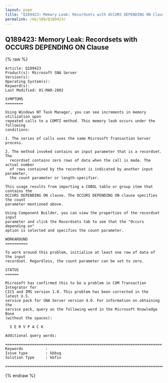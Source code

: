 ```yaml
---
layout: page
title: "Q189423: Memory Leak: Recordsets with OCCURS DEPENDING ON Clause"
permalink: /kb/189/Q189423/
---
```


## Q189423: Memory Leak: Recordsets with OCCURS DEPENDING ON Clause

{% raw %}

	Article: Q189423
	Product(s): Microsoft SNA Server
	Version(s): 
	Operating System(s): 
	Keyword(s): 
	Last Modified: 01-MAR-2002
	
	SYMPTOMS
	========
	
	Using Windows NT Task Manager, you can see increments in memory utilization upon
	repeated calls to a COMTI method. This memory leak occurs under the following
	conditions:
	
	1. The series of calls uses the same Microsoft Transaction Server process.
	
	2. The method invoked contains an input parameter that is a recordset. The
	  recordset contains zero rows of data when the call is made. The actual number
	  of rows contained by the recordset is indicated by another input parameter,
	  the count parameter or length-specifier.
	
	This usage results from importing a COBOL table or group item that contains the
	OCCURS DEPENDING ON clause. The OCCURS DEPENDING ON clause specifies the count
	parameter mentioned above.
	
	Using Component Builder, you can view the properties of the recordset input
	parameter and click the Recordsets tab to see that the "Occurs depending on"
	option is selected and specifies the count parameter.
	
	WORKAROUND
	==========
	
	To work around this problem, initialize at least one row of data of the input
	recordset. Regardless, the count parameter can be set to zero.
	
	STATUS
	======
	
	Microsoft has confirmed this to be a problem in COM Transaction Integrator for
	CICS and IMS version 1.0. This problem has been corrected in the latest U.S.
	service pack for SNA Server version 4.0. For information on obtaining the
	service pack, query on the following word in the Microsoft Knowledge Base
	(without the spaces):
	
	  S E R V P A C K
	
	Additional query words:
	
	======================================================================
	Keywords          :  
	Issue type        : kbbug
	Solution Type     : kbfix
	
	=============================================================================
	

{% endraw %}
